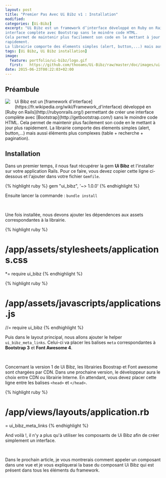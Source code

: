 ```yaml
---
layout: post
title: "Premier Pas Avec Ui Bibz v1 : Installation"
modified:
categories: [Ui-Bibz]
excerpt: "Ui Bibz est un framework d’interface développé en Ruby on Rails permettant de créer une
interface complète avec Bootstrap sans le moindre code HTML.
Cela permet de maintenir plus facilement son code en le mettant à jour plus
rapidement.
La librairie comporte des élements simples (alert, button,...) mais aussi éléments plus complexes (table + recherche + pagination)."
tags: [Ui Bibz, Ui Bibz installation]
image:
  feature: portfolio/ui-bibz/logo.gif
  first:   https://github.com/thooams/Ui-Bibz/raw/master/doc/images/ui-bibz-logo-without-border.gif
date: 2015-06-23T00:22:03+02:00
---
```


## Préambule

<img src="https://github.com/thooams/Ui-Bibz/raw/master/doc/images/ui-bibz-logo-without-border.gif" style="float: left; margin: 0px 15px 15px 0px" />
Ui Bibz est un [framework d'interface](https://fr.wikipedia.org/wiki/Framework_d'interface)
développé en [Ruby on Rails](http://rubyonrails.org/) permettant de créer une interface
complète avec [Bootstrap](http://getbootstrap.com/) sans le moindre code HTML.
Cela permet de maintenir plus facilement son code en le mettant à jour plus
rapidement.
La librairie comporte des élements simples (alert, button,...) mais aussi éléments plus
complexes (table + recherche + pagination).

## Installation

Dans un premier temps, il nous faut récupérer la gem **Ui Bibz** et l'installer sur votre
application Rails. Pour ce faire, vous devez copier cette ligne ci-dessous et
l'ajouter dans votre fichier ```Gemfile```.

{% highlight ruby %}
  gem "ui_bibz", '~> 1.0.0'
{% endhighlight %}

Ensuite lancer la commande : ```bundle install```

<br/>

Une fois installée, nous devons ajouter les dépendences aux assets
correspondantes à la librairie.

{% highlight ruby %}
# /app/assets/stylesheets/applications.css

*= require ui_bibz
{% endhighlight %}

{% highlight ruby %}
# /app/assets/javascripts/applications.js

//= require ui_bibz
{% endhighlight %}


Puis dans le layout principal, nous allons ajouter le helper ```ui_bibz_meta_links```. Celui-ci
va placer les balises ```meta``` correspondantes à **Bootstrap 3** et **Font Awesome 4**.

<br/>

Concernant la version 1 de Ui Bibz, les librairies Boostrap et Font awesome sont chargées
par CDN. Dans une prochaine version, le développeur aura le choix entre CDN ou
librairie Interne. En attendant, vous devez placer cette ligne entre les balises ```<head>``` et ```</head>```.

{% highlight ruby %}
# /app/views/layouts/application.rb

= ui_bibz_meta_links
{% endhighlight %}


And voilà !, il n'y a plus qu'à utiliser les composants de Ui Bibz afin de créer
simplement un interface.

<br/>

Dans le prochain article, je vous montrerais comment
appeler un composant dans une vue et je vous expliquerai la base du
composant Ui Bibz qui est présent dans tous les éléments du framework.

